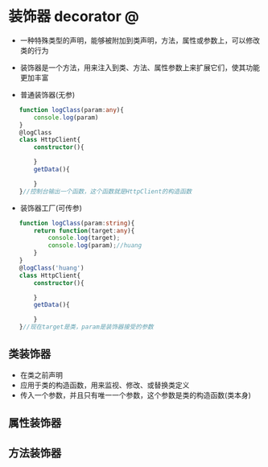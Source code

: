 # 装饰器  decorator  @

- 一种特殊类型的声明，能够被附加到类声明，方法，属性或参数上，可以修改类的行为
- 装饰器是一个方法，用来注入到类、方法、属性参数上来扩展它们，使其功能更加丰富

- 普通装饰器(无参)
 ```ts
    function logClass(param:any){
        console.log(param)
    }
    @logClass
    class HttpClient{
        constructor(){

        }
        getData(){

        }
    }//控制台输出一个函数，这个函数就是HttpClient的构造函数
 ```

- 装饰器工厂(可传参)
 ```ts
    function logClass(param:string){
        return function(target:any){
            console.log(target);
            console.log(param);//huang
        }
    }
    @logClass('huang')
    class HttpClient{
        constructor(){

        }
        getData(){

        }
    }//现在target是类，param是装饰器接受的参数
 ```

## 类装饰器
- 在类之前声明
- 应用于类的构造函数，用来监视、修改、或替换类定义
- 传入一个参数，并且只有唯一一个参数，这个参数是类的构造函数(类本身)

## 属性装饰器

## 方法装饰器